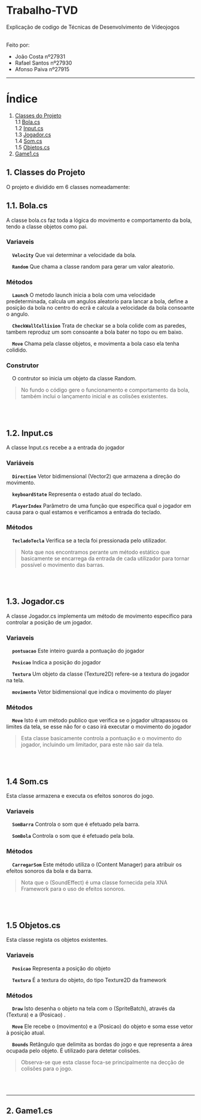 # Trabalho-TVD
Explicação de codigo de Técnicas de Desenvolvimento de Vídeojogos
<br>
</br>

Feito por:   
* João Costa nº27931 
* Rafael Santos nº27930  
* Afonso Paiva nº27915  
*** 

# Índice
1. [ Classes do Projeto ]((https://github.com/joaocostaIpca/Trabalho-TVD/edit/main/README.md#12-inputcs))  
   1.1 [ Bola.cs ]((https://github.com/joaocostaIpca/Trabalho-TVD/edit/main/README.md#12-inputcs))  
   1.2 [ Input.cs ]((https://github.com/joaocostaIpca/Trabalho-TVD/edit/main/README.md#12-inputcs))  
   1.3 [ Jogador.cs ]((https://github.com/joaocostaIpca/Trabalho-TVD/edit/main/README.md#12-inputcs))  
   1.4 [ Som.cs ]((https://github.com/joaocostaIpca/Trabalho-TVD/edit/main/README.md#12-inputcs))  
   1.5 [ Objetos.cs ](https://github.com/joaocostaIpca/Trabalho-TVD/tree/main?tab=readme-ov-file#15-objetoscs) 
2. [ Game1.cs ]([https://github.com/joaocostaIpca/Trabalho-TVD/edit/main/README.md#1-game1cs](https://github.com/joaocostaIpca/Trabalho-TVD/tree/main?tab=readme-ov-file#15-objetoscs))



## 1. Classes do Projeto

 O projeto e dividido em 6 classes nomeadamente:

## 1.1. Bola.cs
A classe bola.cs faz toda a lógica do movimento e comportamento da bola, tendo a classe objetos como pai.
### Variaveis

 &nbsp;&nbsp;&nbsp;&nbsp;**`Velocity`** Que vai determinar a velocidade da bola.
  
 &nbsp;&nbsp;&nbsp;&nbsp;**`Random`** Que chama a classe random para gerar um valor aleatorio.  

### Métodos  

&nbsp;&nbsp;&nbsp;&nbsp;**`Launch`**  O metodo launch inicia a bola com uma velocidade predeterminada, calcula um angulos aleatorio  para lancar a bola, define a posição da bola no centro do ecrã e calcula a velocidade da bola consoante o angulo.
     
&nbsp;&nbsp;&nbsp;&nbsp;**`CheckWallCollision`**  Trata de checkar se a bola colide com as paredes, tambem reproduz um som consoante a bola bater no topo ou em baixo.
     
&nbsp;&nbsp;&nbsp;&nbsp;**`Move`**  Chama pela classe objetos, e movimenta a bola caso ela tenha colidido.

### Construtor

&nbsp;&nbsp;&nbsp;&nbsp;O contrutor so inicia um objeto da classe Random.    

> No fundo o código gere o funcionamento e comportamento da bola, também inclui o lançamento inicial e as colisões existentes. 

<br>
</br>

## 1.2. Input.cs
A classe Input.cs recebe a a entrada do jogador  

### Variáveis

&nbsp;&nbsp;&nbsp;&nbsp;**`Direction`** Vetor bidimensional (Vector2) que armazena a direção do movimento.

&nbsp;&nbsp;&nbsp;&nbsp;**`keyboardState`** Representa o estado atual do teclado.

&nbsp;&nbsp;&nbsp;&nbsp;**`PlayerIndex`** Parâmetro de uma função que especifica qual o jogador em causa para o qual estamos e verificamos a entrada do teclado.

### Métodos 

&nbsp;&nbsp;&nbsp;&nbsp;**`TecladoTecla`** Verifica se a tecla foi pressionada pelo utilizador.

> Nota que nos encontramos perante um método estático que basicamente se encarrega da entrada de cada utilizador para tornar possível o movimento das barras.
<br>
</br>

## 1.3. Jogador.cs
A classe Jogador.cs implementa um método de movimento específico para controlar a posição de um jogador.

### Variaveis

 &nbsp;&nbsp;&nbsp;&nbsp;**`pontuacao`** Este inteiro guarda a pontuação do jogador
  
 &nbsp;&nbsp;&nbsp;&nbsp;**`Posicao`** Indica a posição do jogador

 &nbsp;&nbsp;&nbsp;&nbsp;**`Textura`**  Um objeto da classe (Texture2D) refere-se a textura do jogador na tela.

  &nbsp;&nbsp;&nbsp;&nbsp;**`movimento`**  Vetor bidimensional que indica o movimento do player


### Métodos  

&nbsp;&nbsp;&nbsp;&nbsp;**`Move`**  Isto é um método publico que verifica se o jogador ultrapassou os limites da tela, se esse não for o caso irá executar o movimento do jogador

> Esta classe basicamente controla a pontuação e o movimento do jogador, incluindo um limitador, para este não sair da tela.
     
<br>
</br>


## 1.4 Som.cs
Esta classe armazena e executa os efeitos sonoros do jogo.

### Variaveis


 &nbsp;&nbsp;&nbsp;&nbsp;**`SomBarra`** Controla o som que é efetuado pela barra.

 &nbsp;&nbsp;&nbsp;&nbsp;**`SomBola`** Controla o som que é efetuado pela bola.

### Métodos  

&nbsp;&nbsp;&nbsp;&nbsp;**`CarregarSom`** Este método utiliza o (Content Manager) para atribuir os efeitos sonoros da bola e da barra.

> Nota que o (SoundEffect) é uma classe fornecida pela XNA Framework para o uso de efeitos sonoros.

<br>
</br>


## 1.5 Objetos.cs
Esta classe regista os objetos existentes.

### Variaveis


 &nbsp;&nbsp;&nbsp;&nbsp;**`Posicao`** Representa a posição do objeto

 &nbsp;&nbsp;&nbsp;&nbsp;**`Textura`** É a textura do objeto, do tipo Texture2D da framework


### Métodos  

&nbsp;&nbsp;&nbsp;&nbsp;**`Draw`**  Isto desenha o objeto na tela com o (SpriteBatch), através da (Textura) e a (Posicao) .

&nbsp;&nbsp;&nbsp;&nbsp;**`Move`** Ele recebe o (movimento) e a (Posicao) do objeto e soma esse vetor à posição atual.


&nbsp;&nbsp;&nbsp;&nbsp;**`Bounds`** Retângulo que delimita as bordas do jogo e que representa a área ocupada pelo objeto. É utilizado para detetar colisões. 


> Observa-se que esta classe foca-se principalmente na decção de colisões para o jogo.

<br>
</br>

***

## 2. Game1.cs


